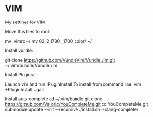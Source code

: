 # VIM
My settings for VIM

Move this files to root:

  mv .vimrc ~/
  mv 03_2_1780__1700_color/ ~/

Install vundle:

  git clone https://github.com/VundleVim/Vundle.vim.git ~/.vim/bundle/Vundle.vim

Install Plugins:

  Launch vim and run :PluginInstall
  To install from command line: vim +PluginInstall +qall
  
Install auto-complete
cd ~/.vim/bundle
git clone https://github.com/Valloric/YouCompleteMe.git
cd YouCompleteMe
git submodule update --init --recursive
./install.sh --clang-completer
